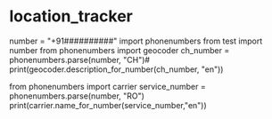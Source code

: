# location_tracker
number = "+91##########"
import phonenumbers
from test import number
from phonenumbers import geocoder
ch_number = phonenumbers.parse(number, "CH")#
print(geocoder.description_for_number(ch_number, "en"))

from phonenumbers import carrier
service_number = phonenumbers.parse(number, "RO")
print(carrier.name_for_number(service_number,"en"))
